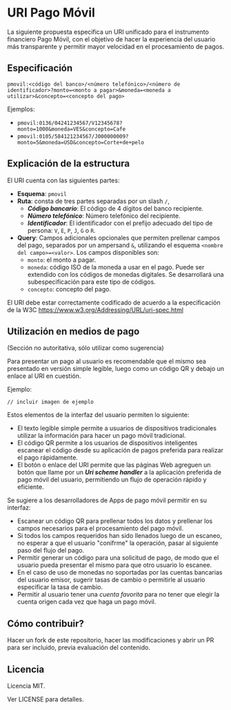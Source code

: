 # URI Pago Móvil

La siguiente propuesta especifica un URI unificado para el instrumento
financiero Pago Móvil, con el objetivo de hacer la experiencia del usuario
más transparente y permitir mayor velocidad en el procesamiento de pagos.

## Especificación

    pmovil:<código del banco>/<número telefónico>/<número de identificador>?monto=<monto a pagar>&moneda=<moneda a utilizar>&concepto=<concepto del pago>

Ejemplos:

  * `pmovil:0136/04241234567/V12345678?monto=1000&moneda=VES&concepto=Cafe`
  * `pmovil:0105/584121234567/J000000009?monto=5&moneda=USD&concepto=Corte+de+pelo`

## Explicación de la estructura

El URI cuenta con las siguientes partes:

  * **Esquema**: `pmovil`
  * **Ruta**: consta de tres partes separadas por un slash `/`,
    * ***Código bancario***: El código de 4 dígitos del banco recipiente.
    * ***Número telefónico***: Número telefónico del recipiente.
    * ***Identificador***: El identificador con el prefijo adecuado del tipo de
    persona: `V`, `E`, `P`, `J`, `G` o `R`.
  * **Query**: Campos adicionales opcionales que permiten prellenar campos del
  pago, separados por un ampersand `&`, utilizando el esquema
  `<nombre del campo>=<valor>`. Los campos disponibles son:
    * `monto`: el monto a pagar.
    * `moneda`: código ISO de la moneda a usar en el pago. Puede
    ser extendido con los códigos de monedas digitales. Se desarrollará una
    subespecificación para este tipo de códigos.
    * `concepto`: concepto del pago.

El URI debe estar correctamente codificado de acuerdo a la especificación de la
W3C https://www.w3.org/Addressing/URL/uri-spec.html

## Utilización en medios de pago
(Sección no autoritativa, sólo utilizar como sugerencia)

Para presentar un pago al usuario es recomendable que el mismo sea presentado
en versión simple legible, luego como un código QR y debajo un enlace al URI
en cuestión.

Ejemplo:

    // incluir imagen de ejemplo

Estos elementos de la interfaz del usuario permiten lo siguiente:

  * El texto legible simple permite a usuarios de dispositivos tradicionales
  utilizar la información para hacer un pago móvil tradicional.
  * El código QR permite a los usuarios de dispositivos inteligentes escanear
  el código desde su aplicación de pagos preferida para realizar el pago
  rápidamente.
  * El botón o enlace del URI permite que las páginas Web agreguen un botón que
  llame por un ***Uri scheme handler*** a la aplicación preferida de pago móvil
  del usuario, permitiendo un flujo de operación rápido y eficiente.

Se sugiere a los desarrolladores de Apps de pago móvil permitir en su interfaz:

  * Escanear un código QR para prellenar todos los datos y prellenar los campos
  necesarios para el procesamiento del pago móvil.
  * Si todos los campos requeridos han sido llenados luego de un escaneo, no
  esperar a que el usuario "conifrme" la operación, pasar al siguiente paso del
  flujo del pago.
  * Permitir generar un código para una solicitud de pago, de modo que el
  usuario pueda presentar el mismo para que otro usuario lo escanee.
  * En el caso de uso de monedas no soportadas por las cuentas bancarias del
  usuario emisor, sugerir tasas de cambio o permitirle al usuario especificar
  la tasa de cambio.
  * Permitir al usuario tener una *cuenta favorita* para no tener que elegir la
  cuenta origen cada vez que haga un pago móvil.

## Cómo contribuir?

Hacer un fork de este repositorio, hacer las modificaciones y abrir un PR para
ser incluido, previa evaluación del contenido.

## Licencia

Licencia MIT.

Ver LICENSE para detalles.

